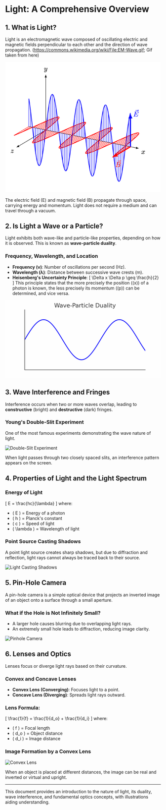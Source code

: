 # Light: A Comprehensive Overview

## 1. What is Light?
Light is an electromagnetic wave composed of oscillating electric and magnetic fields perpendicular to each other and the direction of wave propagation.
(https://commons.wikimedia.org/wiki/File:EM-Wave.gif; Gif taken from here)

![Electromagnetic Wave Representation](assets/EM-Wave.gif)

The electric field (E) and magnetic field (B) propagate through space, carrying energy and momentum. Light does not require a medium and can travel through a vacuum.

## 2. Is Light a Wave or a Particle?
Light exhibits both wave-like and particle-like properties, depending on how it is observed. This is known as **wave-particle duality**.

### Frequency, Wavelength, and Location
- **Frequency (ν)**: Number of oscillations per second (Hz).
- **Wavelength (λ)**: Distance between successive wave crests (m).
- **Heisenberg's Uncertainty Principle**:
  \[ \Delta x \Delta p \geq \frac{h}{2} \]
  This principle states that the more precisely the position (\(x\)) of a photon is known, the less precisely its momentum (\(p\)) can be determined, and vice versa.

![Wave-Particle Duality](assets/wave_particle_duality.gif)

## 3. Wave Interference and Fringes
Interference occurs when two or more waves overlap, leading to **constructive** (bright) and **destructive** (dark) fringes.

### **Young's Double-Slit Experiment**
One of the most famous experiments demonstrating the wave nature of light.

![Double-Slit Experiment](assets/Interference_of_two_waves.svg)

When light passes through two closely spaced slits, an interference pattern appears on the screen.

## 4. Properties of Light and the Light Spectrum
### Energy of Light
\[ E = \frac{hc}{\lambda} \]
where:
- \( E \) = Energy of a photon
- \( h \) = Planck's constant
- \( c \) = Speed of light
- \( \lambda \) = Wavelength of light

### Point Source Casting Shadows
A point light source creates sharp shadows, but due to diffraction and reflection, light rays cannot always be traced back to their source.

![Light Casting Shadows](https://upload.wikimedia.org/wikipedia/commons/7/74/Shadow_of_a_Cube.svg)

## 5. Pin-Hole Camera
A pin-hole camera is a simple optical device that projects an inverted image of an object onto a surface through a small aperture.

### What if the Hole is Not Infinitely Small?
- A larger hole causes blurring due to overlapping light rays.
- An extremely small hole leads to diffraction, reducing image clarity.

![Pinhole Camera](https://upload.wikimedia.org/wikipedia/commons/d/d3/Pinhole-camera.png)

## 6. Lenses and Optics
Lenses focus or diverge light rays based on their curvature.

### Convex and Concave Lenses
- **Convex Lens (Converging)**: Focuses light to a point.
- **Concave Lens (Diverging)**: Spreads light rays outward.

### Lens Formula:
\[ \frac{1}{f} = \frac{1}{d_o} + \frac{1}{d_i} \]
where:
- \( f \) = Focal length
- \( d_o \) = Object distance
- \( d_i \) = Image distance

### Image Formation by a Convex Lens
![Convex Lens](https://upload.wikimedia.org/wikipedia/commons/9/92/Converging_lens_ray_diagram.svg)

When an object is placed at different distances, the image can be real and inverted or virtual and upright.

---
This document provides an introduction to the nature of light, its duality, wave interference, and fundamental optics concepts, with illustrations aiding understanding.

